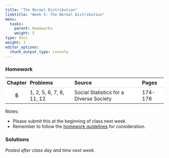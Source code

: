 ```yaml
---
title: "The Normal Distribution"
linktitle: "Week 5: The Normal Distribution"
menu:
  tasks:
    parent: Homeworks
    weight: 5
type: docs
weight: 2
editor_options: 
  chunk_output_type: console
---
```

<script src="/rmarkdown-libs/kePrint/kePrint.js"></script>
<link href="/rmarkdown-libs/lightable/lightable.css" rel="stylesheet" />



<style>
span.boxed {
  border: 0px solid #FFFFFF;
  padding: 5px;
  color: #FFFFFF;
  background-color: #005b96;
  display: inline;
} 

table {
   margin-left: auto;
   margin-right: auto;
}

table thead th { border-bottom: 1px solid #ddd; 
}

th, td { padding: 5px; 
}

table > tbody > tr:hover > td, table > tbody > tr:hover > th {
  background-color: #ffffff;
}
</style>

### Homework


<center>
<table>
 <thead>
  <tr>
   <th style="text-align:center;background-color: #ffffff !important;vertical-align: middle !important;"> Chapter </th>
   <th style="text-align:left;background-color: #ffffff !important;vertical-align: middle !important;"> Problems </th>
   <th style="text-align:left;background-color: #ffffff !important;vertical-align: middle !important;"> Source </th>
   <th style="text-align:left;background-color: #ffffff !important;vertical-align: middle !important;"> Pages </th>
  </tr>
 </thead>
<tbody>
  <tr>
   <td style="text-align:center;font-weight: bold;background-color: #ffffff !important;vertical-align: middle !important;"> 5 </td>
   <td style="text-align:left;background-color: #ffffff !important;vertical-align: middle !important;"> 1, 2, 5, 6, 7, 8, 11, 12 </td>
   <td style="text-align:left;background-color: #ffffff !important;vertical-align: middle !important;"> Social Statistics for a Diverse Society </td>
   <td style="text-align:left;background-color: #ffffff !important;vertical-align: middle !important;"> 174-178 </td>
  </tr>
</tbody>
</table>
</center>

Notes: 

- Please submit this at the beginning of class next week.
- Remember to follow the [homework guidelines](/tasks/#homeworks) for consideration.

<!--
to the Submission Portal on [ecampus](https://ecampus.wvu.edu/){target="_blank"} by 11:59 PM next Wednesday.<br>
-->


### Solutions

*Posted after class day and time next week.*

<!--


### Week 5 Problem Set




<details><summary>1</summary>
<p>





a. We are looking the area under the curve greater than `\(8\)`.
<img src="/tasks/05-tasks_files/figure-html/unnamed-chunk-5-1.png" width="40%" />
The `\(z\)`-score for a person who watches more than 8 hr/day is given by
`\begin{aligned}
z &= \dfrac{8-2.97}{3.00}\\\\
&\approx 1.68
\end{aligned}`
So <span class="boxed">$z \approx 1.68$</span>.

b. We are looking the area under the curve less than `\(5\)`.
<img src="/tasks/05-tasks_files/figure-html/unnamed-chunk-6-1.png" width="40%" />
The `\(z\)`-score for a person who watches less than 5 hr/day is given by
`\begin{aligned}
z &= \dfrac{5-2.97}{3.00}\\\\
&\approx 0.68
\end{aligned}`
So <span class="boxed">$z \approx 0.68$</span>. Since the area between `\(z=0.68\)` and `\(z=0\)` is `\(0.2517\)`, we have `\(0.5000+0.2517=0.7517\)`. This implies that `\(0.7517\cdot 1014 \approx\)` <span class="boxed">$762$ or `\(763\)` people watch television less than 5 hours/day</span>.

c. We have
`\begin{aligned}
Y&=2.97+1\cdot 3\\
&= 5.97
\end{aligned}`
implying that <span class="boxed">5.97</span> television hr/day corresponds to a `\(z\)`-score of `\(+1\)`.

d. We are looking at the area between `\(1\)` and `\(6\)`.
<img src="/tasks/05-tasks_files/figure-html/unnamed-chunk-7-1.png" width="40%" />
The `\(z\)`-score for a person who watches more than 1 hr/day is given by
`\begin{aligned}
z &= \dfrac{1-2.97}{3.00}\\\\
&\approx -0.66
\end{aligned}`
with the area between the mean and `\(z=0.66\)` found to be `\(0.2454\)`.
<br>
The `\(z\)`-score for a person who watches less than 6 hr/day is given by
`\begin{aligned}
z &= \dfrac{6-2.97}{3.00}\\\\
&\approx 1.01
\end{aligned}`
with the area between the mean and `\(z=1.01\)` found to be `\(0.3438\)`.<br><br>
So the percentage of people who watch between 1 hr/day and 6 hr/day of television can be found by `\(0.2454 + 0.3438 = 0.5892\)`, or about <span class="boxed">$59\%$</span>.

</p>
</details>

<details><summary>2</summary>
<p>





a. The 95th percentile, or `\(0.9500\)` is approximately equivalent to `\(z=1.65\)`. So the number of women needing shelter is
`\begin{aligned}
Y&= 250+1.65\cdot 75\\
&= 373.75
\end{aligned}`
or about `\(374\)` women. Since this figure exceeds the total capacity of 350, there will <span class="boxed">not be enough space for all abused women on 95% of all nights</span>. at minimum, the city needs <span class="boxed">$374$</span> beds.

b. We are looking the area under the curve greater than `\(220\)`.
<img src="/tasks/05-tasks_files/figure-html/unnamed-chunk-10-1.png" width="40%" />
The `\(z\)`-score for exceeding the capacity is given by
`\begin{aligned}
z &= \dfrac{220-250}{75}\\\\
&\approx -0.40
\end{aligned}`
The area below this value is `\(0.3446\)`, so the area exceeding this is `\(1 – 0.3446 = 0.6554\)`, or about <span class="boxed">$66\%$ of all nights</span> the number of women seeking shelter will exceed the capacity of 220.  

</details>
</p>

<details><summary>5</summary>
<p>

a. We are looking at the area between `\(12\)` and `\(16\)` for the Working class.
<img src="/tasks/05-tasks_files/figure-html/unnamed-chunk-11-1.png" width="40%" />
The `\(z\)`-score for a person with more than 12 years of education is given by
`\begin{aligned}
z &= \dfrac{12-13.05}{2.77}\\\\
&\approx -0.38
\end{aligned}`
with the area between the mean and `\(z=-0.38\)` found to be `\(0.1480\)`.<br><br>
The `\(z\)`-score for a person who watches less than 16 years of education is given by
`\begin{aligned}
z &= \dfrac{16-13.05}{2.77}\\\\
&\approx 1.06
\end{aligned}`
with the area between the mean and `\(z=1.06\)` found to be `\(0.3554\)`.<br><br> 
So the proportion of **working-class respondents** with 12–16 years of education can be found by `\(0.1480 + 0.3554 =\)` <span class="boxed">$0.5034$</span>.<br><br>
We are still looking at the area between `\(12\)` and `\(16\)` for the Upper class.
<img src="/tasks/05-tasks_files/figure-html/unnamed-chunk-12-1.png" width="40%" />
The `\(z\)`-score for a person with more than 12 years of education is given by
`\begin{aligned}
z &= \dfrac{12-15.48}{2.76}\\\\
&\approx -1.26
\end{aligned}`
with the area between the mean and `\(z=-1.26\)` found to be `\(0.3962\)`.<br><br>
The `\(z\)`-score for a person who watches less than 16 years of education is given by
`\begin{aligned}
z &= \dfrac{16-15.48}{2.67}\\\\
&\approx 0.19
\end{aligned}`
with the area between the mean and `\(z=0.19\)` found to be `\(0.0753\)`.<br><br>
So the proportion of **upper-class respondents** with 12–16 years of education can be found by `\(0.3962 + 0.0753 =\)` <span class="boxed">$0.4715$</span>.

b. We are looking the area under the curve greater than `\(16\)`.
<img src="/tasks/05-tasks_files/figure-html/unnamed-chunk-13-1.png" width="40%" />
For working-class respondents, the `\(z\)`-score is given by
`\begin{aligned}
z &= \dfrac{16-12.05}{2.77}\\\\
&\approx 1.06
\end{aligned}`
The area between `\(z=1.06\)` and the tail is `\(0.1446\)` thus implying the probability of a **working-class respondent** having more than 16 years of education is <span class="boxed">$14.46\%$</span>.<br><br>
For middle-class respondents, the `\(z\)`-score is given by
`\begin{aligned}
z &= \dfrac{16-14.56}{2.95}\\\\
&\approx 0.49
\end{aligned}`
The area between `\(z=0.49\)` and the tail is `\(0.3121\)` thus implying the probability of a **middle-class respondent** having more than 16 years of education is <span class="boxed">$31.21\%$</span>.

c. We are looking the area under the curve less than `\(10\)`.
<img src="/tasks/05-tasks_files/figure-html/unnamed-chunk-14-1.png" width="40%" />
For middle-class respondents, the `\(z\)`-score is given by
`\begin{aligned}
z &= \dfrac{16-14.56}{2.95}\\\\
&\approx 0.49
\end{aligned}`
The area beyond `\(z=0.63\)` and the tail is `\(0.2643\)` thus implying the probability of a **lower-class respondent** having more less 10 years of education is <span class="boxed">$26.43\%$</span>.

</details>
</p>

<details><summary>6</summary>
<p>





a. We are looking the area under the curve greater than `\(625\)`.
<img src="/tasks/05-tasks_files/figure-html/unnamed-chunk-17-1.png" width="40%" />
For these high school graduates, the `\(z\)`-score is given by
`\begin{aligned}
z &= \dfrac{625-536}{102}\\\\
&\approx 0.87
\end{aligned}`
The area beyond `\(z=0.87\)` and the tail is `\(0.1992\)` thus implying the probability that a **high school graduate** having earning a score of more than 625 is <span class="boxed">$19.92\%$</span>.

b. We are looking the area under the curve between than `\(400\)` and `\(625\)`.
<img src="/tasks/05-tasks_files/figure-html/unnamed-chunk-18-1.png" width="40%" />
For these high school graduates, the `\(z\)`-score for 625 is given by
`\begin{aligned}
z &= \dfrac{625-536}{102}\\\\
&\approx 0.87
\end{aligned}`
The area between the mean and `\(z=0.87\)` is `\(0.3087\)`.<br><br>
For these high school graduates, the `\(z\)`-score for 400 is given by
`\begin{aligned}
z &= \dfrac{400-536}{102}\\\\
&\approx -1.33
\end{aligned}`
The area between$z=-1.33$ and the mean is `\(0.4082\)`.<br><br>
Summing these proportions yields `\(0.3087+0.4082=0.7168\)`, or <span class="boxed">$71.68\%$</span> of the high school graduates earned a score between 400 and 625.

c. The 20th percentile, or `\(0.2000\)` is equivalent to `\(z=-0.84\)`. Thus the SAT ERW equivalency can be found by `\(536-0.84\cdot 102=450.32\)`, or a score of <span class="boxed">$450$</span>.

</details>
</p>

<details><summary>7</summary>
<p>





a. We have 
`\begin{aligned}
z &= \dfrac{150-100}{15}
&\approx 3.33
\end{aligned}`
or <span class="boxed">$z\approx 3.33$</span>.

b. We are looking the area under the curve greater than `\(150\)`.
<img src="/tasks/05-tasks_files/figure-html/unnamed-chunk-21-1.png" width="40%" />
The area beyond `\(z=3.33\)` is `\(0.0004\)` implying that the percentage of scores above 150 is <span class="boxed">$0.04\%$</span>^[Which is the reason you don't notice any shading in the plot]. 

c. We are looking at the area between `\(85\)` and `\(150\)`.
<img src="/tasks/05-tasks_files/figure-html/unnamed-chunk-22-1.png" width="40%" />
The `\(z\)`-score for a score of 85 is
`\begin{aligned}
z &= \dfrac{85-100}{15}\\\\
&\approx -1
\end{aligned}`
with the area between `\(z=-1\)` and the mean found to be `\(0.3413\)`.
<br>
The `\(z\)`-score for a score of 150 is
`\begin{aligned}
z &= \dfrac{150-100}{15}
&\approx 3.33
\end{aligned}`
with the area between the mean and `\(z=3.33\)` found to be `\(0.4996\)`.<br><br>
So the `\(0.3413 + 0.4996 = 0.8409\)`, or about <span class="boxed">$84\%$</span> of scores fall between `\(85\)` and `\(150\)`.

d. Scoring in the 95th percentile means that 95% of the sample scored below this level. This outcome can be calculated by `\(100 + 1.65\cdot 15 = 124.75\)`. So the IQ score that is associated with the 95th percentile is <span class="boxed">$124.75$</span>.

</details>
</p>


<details><summary>8</summary>
<p>





a. We are looking the area under the curve less than `\(400\)`.
<img src="/tasks/05-tasks_files/figure-html/unnamed-chunk-25-1.png" width="40%" />
For these high school graduates, the `\(z\)`-score is given by
`\begin{aligned}
z &= \dfrac{400-531}{114}\\\\
&\approx -1.15
\end{aligned}`
The area beyond `\(z=-1.15\)` and the tail is `\(0.1251\)` thus implying that about <span class="boxed">$12.51\%$</span>of **high school graduates** hearned a score less than 400.

b. We are looking the area under the curve between than `\(600\)` and `\(700\)`.
<img src="/tasks/05-tasks_files/figure-html/unnamed-chunk-26-1.png" width="40%" />
For these high school graduates, the `\(z\)`-score for 600 is given by
`\begin{aligned}
z &= \dfrac{600-531}{114}\\\\   
&\approx 0.61
\end{aligned}`
The area between the mean and `\(z=0.61\)` is `\(0.2291\)`.<br><br>
For these high school graduates, the `\(z\)`-score for 700 is given by
`\begin{aligned}
z &= \dfrac{700-531}{114}\\\\
&\approx 1.48
\end{aligned}`
The area between `\(z=1.48\)` and the mean is `\(0.4306\)`.<br><br>
Subtracting these proportions yields `\(0.4306-0.2291=0.2015\)`, or <span class="boxed">$20.15\%$</span> of the high school graduates earned a score between 600 and 700

c. For an earned score of `\(725\)` which is greater than the mean, we have
<img src="/tasks/05-tasks_files/figure-html/unnamed-chunk-27-1.png" width="40%" />
From this we can calculate the `\(z\)`-score as 
`\begin{aligned}
z &= \dfrac{725-531}{114}\\\\   
&\approx 1.70
\end{aligned}`
The area beyond `\(z=1.70\)` is `\(0.0466\)`. So the percentile rank may be found by 
`\(1.000-0.0466 = 0.9535\)`, or `\(95.35\%\)` which implies the <span class="boxed">96th percentile</span>.

</details>
</p>

<details><summary>11</summary>
<p>





a. For an earned score of `\(990\)` which is greater than the mean, we have
<img src="/tasks/05-tasks_files/figure-html/unnamed-chunk-30-1.png" width="40%" />
From this we can calculate the `\(z\)`-score as 
`\begin{aligned}
z &= \dfrac{990-981}{27.3}\\\\   
&\approx 0.33
\end{aligned}`
The area beyond `\(z=0.33\)` is `\(0.3707\)`. So the percentile rank may be found by 
`\(1.000-0.3707 = 0.6293\)`, or `\(62.93\%\)` which implies the 62nd percentile. So the team is <span class="boxed">not in the upper quartile</span>.

b. For the top 25%, or `\(0.0025\)`, the area beyond `\(z\)` is approximated by `\(z = 0.67\)`. The cutoff score is then `\(981+0.67\cdot 27.3\approx\)` <span class="boxed">$999.29$</span>.

c. As noted above, <span class="boxed">$z = 0.67$</span>.

</details>
</p>

<details><summary>12</summary>
<p>

a. For **Team A** an ***eligibility criterion*** score of `\(971\)` is given by
<img src="/tasks/05-tasks_files/figure-html/unnamed-chunk-31-1.png" width="40%" />
From this we can calculate the `\(z\)`-score as 
`\begin{aligned}
z &= \dfrac{971-983}{33}\\\\   
&\approx -0.36
\end{aligned}`
For **Team A** a ***retention criterion*** score of `\(958\)` is given by
<img src="/tasks/05-tasks_files/figure-html/unnamed-chunk-32-1.png" width="40%" />
From this we can calculate the `\(z\)`-score as 
`\begin{aligned}
z &= \dfrac{958-976}{34.9}\\\\   
&\approx -0.52
\end{aligned}`
For **Team B** an ***eligibility criterion*** score of `\(987\)` is given by
<img src="/tasks/05-tasks_files/figure-html/unnamed-chunk-33-1.png" width="40%" />
From this we can calculate the `\(z\)`-score as 
`\begin{aligned}
z &= \dfrac{987-983}{33}\\\\   
&\approx 0.12
\end{aligned}`
For **Team B** a ***retention criterion*** score of `\(970\)` is given by
<img src="/tasks/05-tasks_files/figure-html/unnamed-chunk-34-1.png" width="40%" />
From this we can calculate the `\(z\)`-score as 
`\begin{aligned}
z &= \dfrac{970-976}{34.9}\\\\   
&\approx -0.17
\end{aligned}`
So <span class="boxed">Team B is better on both eligibility and retention than Team A</span>. 

b. For **Team B** a ***retention criterion*** score of `\(z=-0.17\)` is below the mean and the corresponding proportion can be viewed by
<img src="/tasks/05-tasks_files/figure-html/unnamed-chunk-35-1.png" width="40%" />
which is the area between `\(z\)` and the tail, or <span class="boxed">$0.4325$</span>.

c. For **Team A** an ***eligibility criterion*** score of `\(z=-0.36\)` is below the mean and the corresponding proportion can be viewed by
<img src="/tasks/05-tasks_files/figure-html/unnamed-chunk-36-1.png" width="40%" />
which is the area between `\(z\)` and the tail, or `\(0.3594\)` implying about the <span class="boxed">35th percentile</span>.

</details>
</p>
-->

